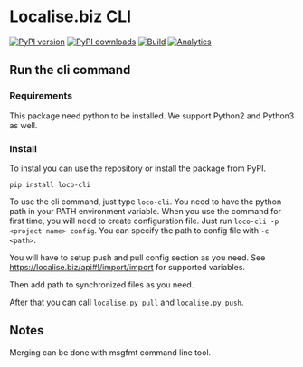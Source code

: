 # Localise.biz CLI

[![PyPI version](https://img.shields.io/pypi/v/loco-cli.svg)](https://pypi.python.org/pypi/loco-cli)
[![PyPI downloads](https://img.shields.io/pypi/d/loco-cli.svg)](https://pypi.python.org/pypi/loco-cli)
[![Build](https://travis-ci.org/marten-cz/loco-cli.svg?branch=master)](https://travis-ci.org/marten-cz/loco-cli)
[![Analytics](https://ga-beacon.appspot.com/UA-24215296-4/marten-cz/loco-cli/)](https://github.com/igrigorik/ga-beacon)

## Run the cli command

### Requirements

This package need python to be installed. We support Python2 and Python3 as well.

### Install

To instal you can use the repository or install the package from PyPI.

    pip install loco-cli

To use the cli command, just type `loco-cli`. You need to have the python path in your PATH environment variable.
When you use the command for first time, you will need to create configuration file. Just run
`loco-cli -p <project name> config`. You can specify the path to config file with `-c <path>`.

You will have to setup push and pull config section as you need. See https://localise.biz/api#!/import/import for
supported variables.

Then add path to synchronized files as you need.

After that you can call `localise.py pull` and `localise.py push`.

## Notes

Merging can be done with msgfmt command line tool.
